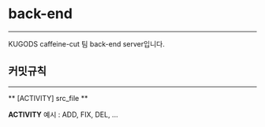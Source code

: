 # back-end

<hr/>
KUGODS caffeine-cut 팀 back-end server입니다.

## 커밋규칙

<hr/>
 ** [ACTIVITY] src_file **

**ACTIVITY** 예시 : ADD, FIX, DEL, ...
